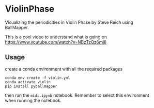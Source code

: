 # ViolinPhase
Visualizing the periodicities in Violin Phase by Steve Reich using BallMapper.

This is a cool video to understand what is going on
https://www.youtube.com/watch?v=NBzTzQz6mi8


## Usage

create a conda environment with all the required packages 
```
conda env create -f violin.yml
conda activate violin
pip install pyballmapper
```

then run the `midi.ipynb` notebook.
Remember to select this environment when running the notebook.